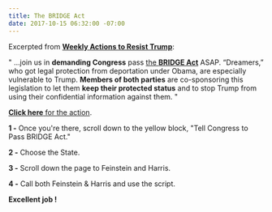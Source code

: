 ```yaml
---
title: The BRIDGE Act
date: 2017-10-15 06:32:00 -07:00
---
```


Excerpted from [**Weekly Actions to Resist Trump**](http://www.weekly-resistance.online/about.html):

"  ...join us in **demanding Congress** pass [the **BRIDGE Act**](https://www.nilc.org/issues/daca/faq-bridge-act/) ASAP. “Dreamers,” who got legal protection from deportation under Obama, are especially vulnerable to Trump. **Members of both parties** are co-sponsoring this legislation to let them **keep their protected status** and to stop Trump from using their confidential information against them.  "

[**Click here** for the action](http://www.weekly-resistance.online/). 
 
**1 -** Once you're there, scroll down to the yellow block, "Tell Congress to Pass BRIDGE Act."

**2 -** Choose the State.

**3 -** Scroll down the page to Feinstein and Harris.

**4 -** Call both Feinstein & Harris and use the script.


**Excellent job !**


